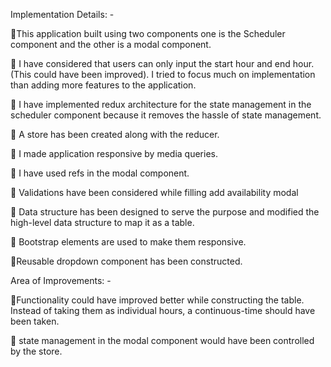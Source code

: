 Implementation Details: -


This application built using two components one is the Scheduler component and the other is a modal component.

 I have considered that users can only input the start hour and end hour. (This could have been improved). I tried to focus much on implementation than adding more features to the application.

 I have implemented redux architecture for the state management in the scheduler component because it removes the hassle of state management.

 A store has been created along with the reducer.

 I made application responsive by media queries.

 I have used refs in the modal component.

 Validations have been considered while filling add availability modal

 Data structure has been designed to serve the purpose and modified the high-level data structure to map it as a table.

 Bootstrap elements are used to make them responsive.

Reusable dropdown component has been constructed.

Area of Improvements: -


Functionality could have improved better while constructing the table. Instead of taking them as individual hours, a continuous-time should have been taken.

 state management in the modal component would have been controlled by the store.


